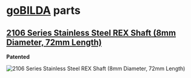 # [goBILDA](https://www.gobilda.com/) parts
## [2106 Series Stainless Steel REX Shaft (8mm Diameter, 72mm Length)](https://www.gobilda.com/2106-series-stainless-steel-rex-shaft-8mm-diameter-72mm-length/)

**Patented**

<img alt='2106 Series Stainless Steel REX Shaft (8mm Diameter, 72mm Length)' src='../../../generated_files/parts/gobilda/motion-shaft-8mmREX-72mm.svg'/>
